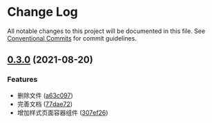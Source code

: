 # Change Log

All notable changes to this project will be documented in this file. See [Conventional Commits](https://conventionalcommits.org) for commit guidelines.

## [0.3.0](https://github.com/vip-frondend/epeejs/compare/v0.2.0...v0.3.0) (2021-08-20)

### Features

- 删除文件 ([a63c097](https://github.com/vip-frondend/epeejs/commit/a63c09721c346b5646b19b54c7a0bfd7cc8653a9))
- 完善文档 ([77dae72](https://github.com/vip-frondend/epeejs/commit/77dae721a2b5383828112ad3559718c4ccc4eaaf))
- 增加样式页面容器组件 ([307ef26](https://github.com/vip-frondend/epeejs/commit/307ef260e4648667aebe617911966401132fbf4a))
